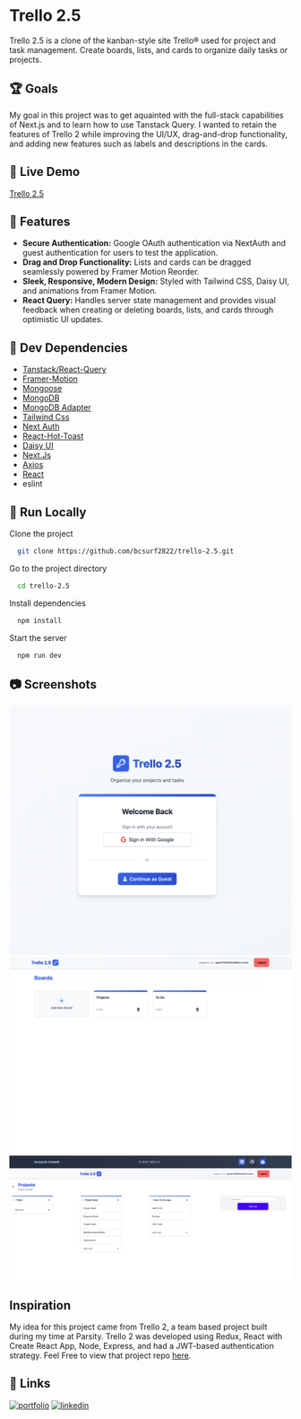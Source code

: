 # Trello 2.5

Trello 2.5 is a clone of the kanban-style site Trello® used for project and task management. Create boards, lists, and cards to organize daily tasks or projects.

## 🏆 Goals

My goal in this project was to get aquainted with the full-stack capabilities of Next.js and to learn how to use Tanstack Query. I wanted to retain the features of Trello 2 while improving the UI/UX, drag-and-drop functionality, and adding new features such as labels and descriptions in the cards.

## 🎥 Live Demo

[Trello 2.5](https://trello-2-5.vercel.app/)

## 🔑 Features

- **Secure Authentication:** Google OAuth authentication via NextAuth and guest authentication for users to test the application.
- **Drag and Drop Functionality:** Lists and cards can be dragged seamlessly powered by Framer Motion Reorder.
- **Sleek, Responsive, Modern Design:** Styled with Tailwind CSS, Daisy UI, and animations from Framer Motion.
- **React Query:** Handles server state management and provides visual feedback when creating or deleting boards, lists, and cards through optimistic UI updates.

## 🔌 Dev Dependencies

- [Tanstack/React-Query](https://tanstack.com/query/v5/docs/framework/react/overview)
- [Framer-Motion](https://motion.dev/)
- [Mongoose](https://mongoosejs.com/docs/)
- [MongoDB](https://www.mongodb.com/)
- [MongoDB Adapter](https://authjs.dev/getting-started/adapters/mongodb)
- [Tailwind Css](https://tailwindcss.com/)
- [Next Auth](https://next-auth.js.org/)
- [React-Hot-Toast](https://react-hot-toast.com/)
- [Daisy UI](https://daisyui.com/)
- [Next.Js](https://nextjs.org/)
- [Axios](https://axios-http.com/docs/intro)
- [React](https://react.dev/)
- eslint

## 💾 Run Locally

Clone the project

```bash
  git clone https://github.com/bcsurf2822/trello-2.5.git
```

Go to the project directory

```bash
  cd trello-2.5
```

Install dependencies

```bash
  npm install
```

Start the server

```bash
  npm run dev
```

## 📷 Screenshots

![Login](/public/screenshots/login-screen.png)
![Dashboard](/public/screenshots/dashboard.png)
![Board ID](/public/screenshots/list-details.png)

## Inspiration

My idea for this project came from Trello 2, a team based project built during my time at Parsity. Trello 2 was developed using Redux, React with Create React App, Node, Express, and had a JWT-based authentication strategy. Feel Free to view that project repo [here](https://github.com/bcsurf2822/ParsityTrello).

## 🔗 Links

[![portfolio](https://img.shields.io/badge/my_portfolio-000?style=for-the-badge&logo=ko-fi&logoColor=white)](https://b-corbett-portfolio.vercel.app/)
[![linkedin](https://img.shields.io/badge/linkedin-0A66C2?style=for-the-badge&logo=linkedin&logoColor=white)](https://www.linkedin.com/in/benjamin-corbett-84822424a/)
